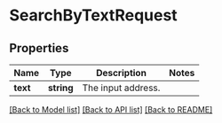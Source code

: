 # SearchByTextRequest

## Properties
Name | Type | Description | Notes
------------ | ------------- | ------------- | -------------
**text** | **string** | The input address. | 

[[Back to Model list]](../../README.md#documentation-for-models) [[Back to API list]](../../README.md#documentation-for-api-endpoints) [[Back to README]](../../README.md)

